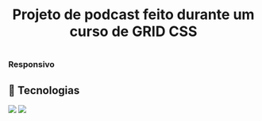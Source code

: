 # <h1 align="center">Projeto de podcast feito durante um curso de GRID CSS</h1>

# <h3>Responsivo</h3> 

## 🚀 Tecnologias
<div>
  <img src="https://img.shields.io/badge/HTML-239120?style=for-the-badge&logo=html5&logoColor=white">
  <img src="https://img.shields.io/badge/CSS-239120?&style=for-the-badge&logo=css3&logoColor=white">
</div>

<!-- ## Tecnologias utilizadas no projeto
* HTML
* CSS -->
